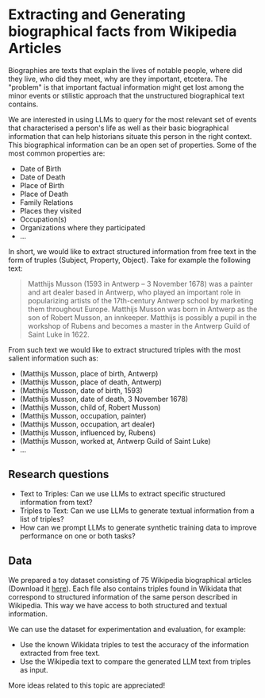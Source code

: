 # Extracting and Generating biographical facts from Wikipedia Articles

Biographies are texts that explain the lives of notable people, where did they live, who did they meet, why are they important, etcetera. The "problem" is that important factual information might get lost among the minor events or stilistic approach that the unstructured biographical text contains.

We are interested in using LLMs to query for the most relevant set of events that characterised a person's life as well as their basic biographical information that can help historians situate this person in the right context. This biographical information can be an open set of properties. Some of the most common properties are:
- Date of Birth
- Date of Death
- Place of Birth
- Place of Death
- Family Relations
- Places they visited
- Occupation(s)
- Organizations where they participated 
- ...

In short, we would like to extract structured information from free text in the form of truples (Subject, Property, Object). Take for example the following text:

> Matthijs Musson (1593 in Antwerp – 3 November 1678) was a painter and art dealer based in Antwerp, who played an important role in popularizing artists of the 17th-century Antwerp school by marketing them throughout Europe. Matthijs Musson was born in Antwerp as the son of Robert Musson, an innkeeper. Matthijs is possibly a pupil in the workshop of Rubens and becomes a master in the Antwerp Guild of Saint Luke in 1622.

From such text we would like to extract structured triples with the most salient information such as:

- (Matthijs Musson, place of birth, Antwerp)
- (Matthijs Musson, place of death, Antwerp)
- (Matthijs Musson, date of birth, 1593)
- (Matthijs Musson, date of death, 3 November 1678)
- (Matthijs Musson, child of, Robert Musson)
- (Matthijs Musson, occupation, painter)
- (Matthijs Musson, occupation, art dealer)
- (Matthijs Musson, influenced by, Rubens)
- (Matthijs Musson, worked at, Antwerp Guild of Saint Luke)
- ...


## Research questions

- Text to Triples: Can we use LLMs to extract specific structured information from text?
- Triples to Text: Can we use LLMs to generate textual information from a list of triples?
- How can we prompt LLMs to generate synthetic training data to improve performance on one or both tasks?
 
 
## Data

We prepared a toy dataset consisting of 75 Wikipedia biographical articles (Download it [here](https://drive.google.com/file/d/18Udfb0ljMvT-Deqt3EwYNtE0o0b0wj8t/view?usp=share_link)). Each file also contains triples found in Wikidata that correspond to structured information of the same person described in Wikipedia. This way we have access to both structured and textual information. 

We can use the dataset for experimentation and evaluation, for example: 
- Use the known Wikidata triples to test the accuracy of the information extracted from free text.
- Use the Wikipedia text to compare the generated LLM text from triples as input.


More ideas related to this topic are appreciated!
   